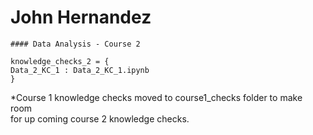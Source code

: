# John Hernandez
```
#### Data Analysis - Course 2

knowledge_checks_2 = {
Data_2_KC_1 : Data_2_KC_1.ipynb
}
```

*Course 1 knowledge checks moved to course1_checks folder to make room <br>
for up coming course 2 knowledge checks.


